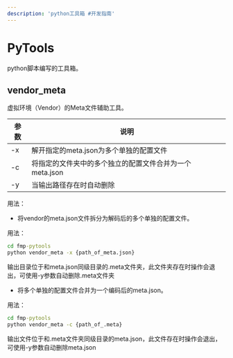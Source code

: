 ```yaml
---
description: 'python工具箱 #开发指南'
---
```


# PyTools

python脚本编写的工具箱。

## vendor_meta

虚拟环境（Vendor）的Meta文件辅助工具。

| 参数 | 说明 |
| --- | --- |
| -x | 解开指定的meta.json为多个单独的配置文件 |
| -c | 将指定的文件夹中的多个独立的配置文件合并为一个meta.json |
| -y | 当输出路径存在时自动删除 |


用法：

* 将vendor的meta.json文件拆分为解码后的多个单独的配置文件。

用法：

```cmd
cd fmp-pytools
python vendor_meta -x {path_of_meta.json}
```

输出目录位于和meta.json同级目录的.meta文件夹，此文件夹存在时操作会退出，可使用-y参数自动删除.meta文件夹

* 将多个单独的配置文件合并为一个编码后的meta.json。

用法：

```cmd
cd fmp-pytools
python vendor_meta -c {path_of_.meta}
```

输出文件位于和.meta文件夹同级目录的meta.json，此文件存在时操作会退出，可使用-y参数自动删除meta.json

